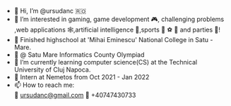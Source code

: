- 👋 Hi, I’m @ursudanc 🇷🇴
- 👀 I’m interested in gaming, game development 🎮, challenging problems ,web applications 🕸️,artificial intelligence 🤖,sports 🏀 ⚽ 🏐 and parties 🥳!
- 🏫 Finished highschool at 'Mihai Eminescu' National College in Satu - Mare.
- 🥉 @ Satu Mare Informatics County Olympiad
- 🌱 I’m currently learning computer science(CS) at the Technical University of Cluj  Napoca. 
- 👔 Intern at Nemetos from Oct 2021 - Jan 2022
- 📫 How to reach me:  
  📧 ursudanc@gmail.com
   📱 +40747430733 
<!---
ursudanc/ursudanc is a ✨ special ✨ repository because its `README.md` (this file) appears on your GitHub profile.
You can click the Preview link to take a look at your changes.
--->
